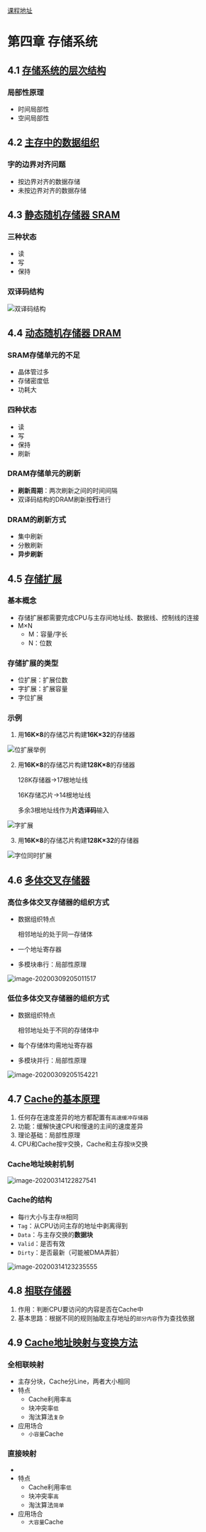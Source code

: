 [课程地址](https://www.icourse163.org/course/HUST-1003159001?tid=1206776230)

<h1>第四章 存储系统</h1>

## 4.1 [存储系统的层次结构](https://www.icourse163.org/learn/HUST-1003159001?tid=1206776230#/learn/content?type=detail&id=1211610884&sm=1)

### 局部性原理

- 时间局部性
- 空间局部性

## 4.2 [主存中的数据组织](https://www.icourse163.org/learn/HUST-1003159001?tid=1206776230#/learn/content?type=detail&id=1211610885&sm=1)

### 字的边界对齐问题

- 按边界对齐的数据存储
- 未按边界对齐的数据存储

## 4.3 [静态随机存储器 SRAM](https://www.icourse163.org/learn/HUST-1003159001?tid=1206776230#/learn/content?type=detail&id=1211610886&sm=1)

### 三种状态

- 读
- 写
- 保持

### 双译码结构

![双译码结构](image-20200309183316607.png)

## 4.4 [动态随机存储器 DRAM](https://www.icourse163.org/learn/HUST-1003159001?tid=1206776230#/learn/content?type=detail&id=1211610887&sm=1)

### SRAM存储单元的不足

- 晶体管过多
- 存储密度低
- 功耗大

### 四种状态

- 读
- 写
- 保持
- 刷新

### DRAM存储单元的刷新

- **刷新周期**：两次刷新之间的时间间隔
- 双译码结构的DRAM刷新按**行**进行

### DRAM的刷新方式

- 集中刷新
- 分散刷新
- **异步刷新**

## 4.5 [存储扩展](https://www.icourse163.org/learn/HUST-1003159001?tid=1206776230#/learn/content?type=detail&id=1211610888&sm=1)

### 基本概念

- 存储扩展都需要完成CPU与主存间地址线、数据线、控制线的连接
- M×N
  - M：容量/字长
  - N：位数

### 存储扩展的类型

- 位扩展：扩展位数
- 字扩展：扩展容量
- 字位扩展

### 示例

1. 用**16K×8**的存储芯片构建**16K×32**的存储器

![位扩展举例](image-20200309202844676.png)

2. 用**16K×8**的存储芯片构建**128K×8**的存储器

   128K存储器->17根地址线

   16K存储芯片->14根地址线

   多余3根地址线作为**片选译码**输入

![字扩展](image-20200309203429806.png)

3. 用**16K×8**的存储芯片构建**128K×32**的存储器

![字位同时扩展](image-20200309203553021.png)

## 4.6 [多体交叉存储器](https://www.icourse163.org/learn/HUST-1003159001?tid=1206776230#/learn/content?type=detail&id=1211610890&sm=1)

### 高位多体交叉存储器的组织方式

- 数据组织特点

  相邻地址的处于同一存储体

- 一个地址寄存器
- 多模块串行：局部性原理

![image-20200309205011517](image-20200309205011517.png)

### 低位多体交叉存储器的组织方式

- 数据组织特点

  相邻地址处于不同的存储体中

- 每个存储体均需地址寄存器

- 多模块并行：局部性原理

![image-20200309205154221](image-20200309205154221.png)

## 4.7 [Cache的基本原理](https://www.icourse163.org/learn/HUST-1003159001?tid=1206776230#/learn/content?type=detail&id=1211610891&cid=1214401739&replay=true)

1. 任何存在速度差异的地方都配置有`高速缓冲存储器`
2. 功能：缓解快速CPU和慢速的主间的速度差异
3. 理论基础：局部性原理
4. CPU和Cache按`字`交换，Cache和主存按`块`交换

### Cache地址映射机制

![image-20200314122827541](image-20200314122827541.png)

### Cache的结构

- 每`行`大小与主存`块`相同
- `Tag`：从CPU访问主存的地址中剥离得到
- `Data`：与主存交换的**数据块**
- `Valid`：是否有效
- `Dirty`：是否最新（可能被DMA弄脏）

![image-20200314123235555](image-20200314123235555.png)

## 4.8 [相联存储器](https://www.icourse163.org/learn/HUST-1003159001?tid=1206776230#/learn/content?type=detail&id=1211610892&cid=1214401742&replay=true)

1. 作用：判断CPU要访问的内容是否在Cache中
2. 基本思路：根据不同的规则抽取主存地址的`部分内容`作为查找依据

## 4.9 [Cache地址映射与变换方法](https://www.icourse163.org/learn/HUST-1003159001?tid=1206776230#/learn/content?type=detail&id=1211610893&cid=1214401745&replay=true)

### 全相联映射

- 主存分块，Cache分Line，两者大小相同
- 特点
  - Cache利用率`高`
  - 块冲突率`低`
  - 淘汰算法`复杂`
- 应用场合
  - `小容量`Cache

### 直接映射

- 
- 特点
  - Cache利用率`低`
  - 块冲突率`高`
  - 淘汰算法`简单`
- 应用场合
  - `大容量`Cache